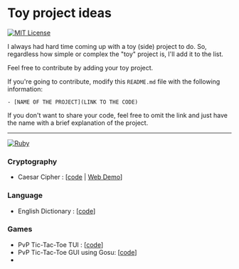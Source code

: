 # Toy project ideas
[![MIT License](https://img.shields.io/badge/License-MIT-green)](#)

I always had hard time coming up with a toy (side) project to do.
So, regardless how simple or complex the "toy" project is, I'll add it to the list.

Feel free to contribute by adding your toy project.

If you're going to contribute, modify this `README.md` file with the following information:
```
- [NAME OF THE PROJECT](LINK TO THE CODE)
```

If you don't want to share your code, feel free to omit the link and just have the name with a brief explanation of the project.

--- 

[![Ruby](https://img.shields.io/badge/Ruby-2.7.1-red)](#) 

### Cryptography
- Caesar Cipher : [[code](./caesar-cipher) | [Web Demo](https://www.jioneeu.com/toy-projects/caesar-cipher/src/)]

### Language
- English Dictionary : [[code](https://github.com/jioneeu/mw-dictionary)]

### Games
- PvP Tic-Tac-Toe TUI : [[code](./tictactoe)]
- PvP Tic-Tac-Toe GUI using Gosu: [[code](https://github.com/jioneeu/gosu-tictactoe)]
- 
